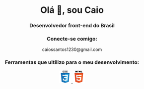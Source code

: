 <h1 align="center">Olá 👋, sou Caio</h1>
<h3 align="center">Desenvolvedor front-end do Brasil</h3>

<h3 align="center">Conecte-se comigo:</h3 >
<p align="center">
caiossantos1230@gmail.com
</p>

<h3 align="center">Ferramentas que ultilizo para o meu desenvolvimento:</h3>
<p align="center"> <a href="https://www.w3schools.com/css/" target ="_blank" rel="noreferrer"> <img src="https://raw.githubusercontent.com/devicons/devicon/master/icons/css3/css3-original-wordmark.svg" alt="css3" width= "40" height="40"/> </a> <a href="https://www.w3.org/html/" target="_blank" rel="noreferrer"> <img src="https://raw.githubusercontent.com/devicons/devicon/master/icons/html5/html5-original-wordmark.svg" alt="html5" width="40" height="40"/> <a href="https://bulma.io/" target="_blank" rel="noreferrer"></a> </p>

 
  
 
